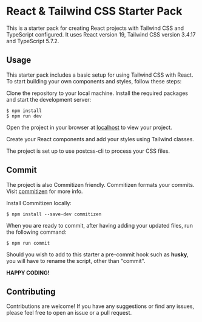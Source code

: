 # React & Tailwind CSS Starter Pack

This is a starter pack for creating React projects with Tailwind CSS and TypeScript configured. It uses React version 19, Tailwind CSS version 3.4.17 and TypeScript 5.7.2.

## Usage

This starter pack includes a basic setup for using Tailwind CSS with React. To start building your own components and styles, follow these steps:

Clone the repository to your local machine.
Install the required packages and start the development server:

```
$ npm install
$ npm run dev
```

Open the project in your browser at [localhost](http://localhost:5173) to view your project.

Create your React components and add your styles using Tailwind classes.

The project is set up to use postcss-cli to process your CSS files.

## Commit

The project is also Commitizen friendly. Commitizen formats your commits. Visit [commitizen](https://www.npmjs.com/package/commitizen) for more info.

Install Commitizen locally:

```
$ npm install --save-dev commitizen
```

When you are ready to commit, after having adding your updated files, run the following command:

```
$ npm run commit
```

Should you wish to add to this starter a pre-commit hook such as **husky**, you will have to rename the script, other than "commit".

**HAPPY CODING!**

## Contributing

Contributions are welcome! If you have any suggestions or find any issues, please feel free to open an issue or a pull request.

